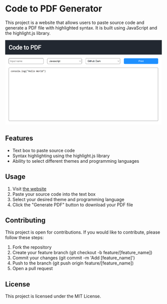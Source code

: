 # Code to PDF Generator
This project is a website that allows users to paste source code and generate a PDF file with highlighted syntax. It is built using JavaScript and the highlight.js library.

![Example use of Code to PDF](images/example.png)

## Features
- Text box to paste source code
- Syntax highlighting using the highlight.js library
- Ability to select different themes and programming languages

## Usage
1. Visit [the website](https://tarikjaber.github.io/Code-to-PDF/)
2. Paste your source code into the text box
3. Select your desired theme and programming language
4. Click the "Generate PDF" button to download your PDF file

## Contributing
This project is open for contributions. If you would like to contribute, please follow these steps:

1. Fork the repository
2. Create your feature branch (git checkout -b feature/[feature_name])
3. Commit your changes (git commit -m 'Add [feature_name]')
4. Push to the branch (git push origin feature/[feature_name])
5. Open a pull request

## License
This project is licensed under the MIT License.
